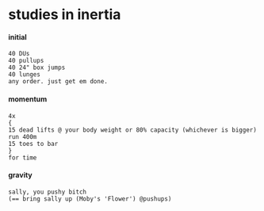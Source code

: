 # studies in inertia

#### initial
```
40 DUs 
40 pullups
40 24" box jumps
40 lunges
any order. just get em done. 
```

#### momentum
```
4x 
{
15 dead lifts @ your body weight or 80% capacity (whichever is bigger)
run 400m  
15 toes to bar 	
}
for time
```


#### gravity 
```
sally, you pushy bitch
(== bring sally up (Moby's 'Flower') @pushups)
```

